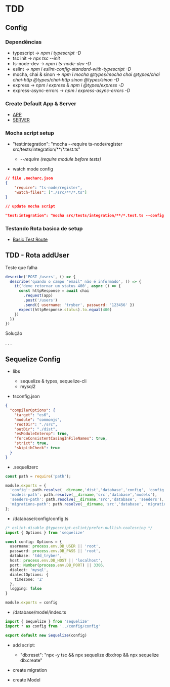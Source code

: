 # TDD

## Config

### Dependências 
- typescript -> *npm i typescript -D*
- tsc init -> *npx tsc --init*
- ts-node-dev -> *npm i ts-node-dev -D*
- eslint -> *npm i eslint-config-standard-with-typescript -D*
- mocha, chai & sinon -> *npm i mocha @types/mocha chai @types/chai chai-http @types/chai-http sinon @types/sinon -D*
- express -> *npm i express* & *npm i @types/express -D*
- express-async-errors -> *npm i express-async-errors -D*

### Create Default App & Server

- [APP](./src/api/app.ts)
- [SERVER](./src/api/server.ts)

### Mocha script setup

- "test:integration": "mocha --require ts-node/register src/tests/integration/**/*.test.ts" 
  - *--require (require module before tests)*

- watch mode config
```json
// file .mocharc.json
{
    "require": "ts-node/register",
    "watch-files": ["./src/**/*.ts"] 
}

// update mocha script

"test:integration": "mocha src/tests/integration/**/*.test.ts --config ./.mocharc.json --watch --exit",
```

### Testando Rota basica de setup

- [Basic Test Route](./src/tests/integration/basicRoute.test.ts)

## TDD - Rota addUser

Teste que falha

```js
describe('POST /users', () => {
  describe('quando o campo "email" não é informado', () => {
    it('deve retornar um status 400', async () => {
      const httpResponse = await chai
        .request(app)
        .post('/users')
        .send({ username: 'tryber', password: '123456' })
      expect(httpResponse.status).to.equal(400)
    })
  })
})
```

Solução

.
.
.


## Sequelize Config

- libs
  - sequelize & types, sequelize-cli
  - mysql2

- tsconfig.json
```json
{
  "compilerOptions": {
    "target": "es6",                                  
    "module": "commonjs",                            
    "rootDir": "./src",                             
    "outDir": "./dist",                            
    "esModuleInterop": true,   
    "forceConsistentCasingInFileNames": true,          
    "strict": true,                                 
    "skipLibCheck": true                        
  }
}
```

- .sequelizerc

```ts
const path = require('path');

module.exports = {
  'config': path.resolve(__dirname,'dist','database','config', 'config.js'),
  'models-path': path.resolve(__dirname,'src','database','models'),
  'seeders-path': path.resolve(__dirname,'src','database', 'seeders'),
  'migrations-path': path.resolve(__dirname,'src','database', 'migrations'),
};
```

- /database/config/config.ts
```ts
/* eslint-disable @typescript-eslint/prefer-nullish-coalescing */
import { Options } from 'sequelize'

const config: Options = {
  username: process.env.DB_USER || 'root',
  password: process.env.DB_PASS || 'root',
  database: 'tdd_tryber',
  host: process.env.DB_HOST || 'localhost',
  port: Number(process.env.DB_PORT) || 3306,
  dialect: 'mysql',
  dialectOptions: {
    timezone: 'Z'
  },
  logging: false
}

module.exports = config
```

- /database/model/index.ts
```ts
import { Sequelize } from 'sequelize'
import * as config from '../config/config'

export default new Sequelize(config)
```

- add script:
  - "db:reset": "npx -y tsc && npx sequelize db:drop && npx sequelize db:create"

- create migration
- create Model